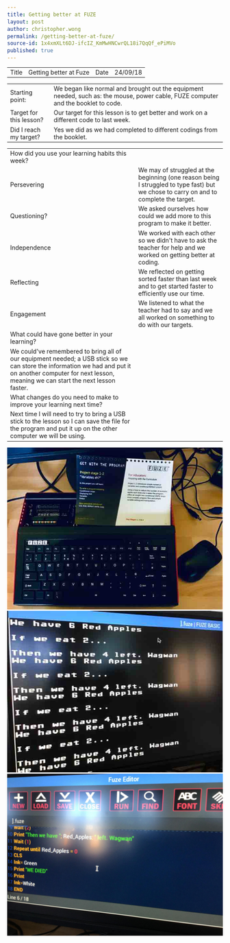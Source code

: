 ```yaml
---
title: Getting better at FUZE
layout: post
author: christopher.wong
permalink: /getting-better-at-fuze/
source-id: 1x4xmXLt6DJ-ifcIZ_KmMwHNCwrQL18i7QqQf_ePiMVo
published: true
---
```

<table>
  <tr>
    <td>Title</td>
    <td>Getting better at Fuze</td>
    <td>Date</td>
    <td>24/09/18</td>
  </tr>
</table>


<table>
  <tr>
    <td>Starting point:</td>
    <td>We began like normal and brought out the equipment needed, such as: the mouse, power cable, FUZE computer and the booklet to code.</td>
  </tr>
  <tr>
    <td>Target for this lesson?</td>
    <td>Our target for this lesson is to get better and work on a different code to last week.</td>
  </tr>
  <tr>
    <td>Did I reach my target? </td>
    <td>Yes we did as we had completed to different codings from the booklet.</td>
  </tr>
</table>


<table>
  <tr>
    <td>How did you use your learning habits this week?</td>
    <td></td>
  </tr>
  <tr>
    <td>Persevering</td>
    <td>We may of struggled at the beginning (one reason being I struggled to type fast) but we chose to carry on and to complete the target. </td>
  </tr>
  <tr>
    <td>Questioning?</td>
    <td>We asked ourselves how could we add more to this program to make it better.</td>
  </tr>
  <tr>
    <td>Independence</td>
    <td>We worked with each other so we didn't have to ask the teacher for help and we worked on getting better at coding.</td>
  </tr>
  <tr>
    <td>Reflecting</td>
    <td>We reflected on getting sorted faster than last week and to get started faster to efficiently use our time.</td>
  </tr>
  <tr>
    <td>Engagement</td>
    <td>We listened to what the teacher had to say and we all worked on something to do with our targets.</td>
  </tr>
  <tr>
    <td>What could have gone better in your learning?</td>
    <td></td>
  </tr>
  <tr>
    <td>We could've remembered to bring all of our equipment needed; a USB stick so we can store the information we had and put it on another computer for next lesson, meaning we can start the next lesson faster.</td>
    <td></td>
  </tr>
  <tr>
    <td>What changes do you need to make to improve your learning next time?</td>
    <td></td>
  </tr>
  <tr>
    <td>Next time I will need to try to bring a USB stick to the lesson so I can save the file for the program and put it up on the other computer we will be using.</td>
    <td></td>
  </tr>
</table>

<img src="/public/jnmVBjeY75gu89jS9pEAOg_img_0.png" alt="Fuze Box" style="width:auto;height:auto;border:0;">

<img src="/public/jnmVBjeY75gu89jS9pEAOg_img_1.png" alt="CODE" style="width:auto;height:auto;border:0;">

<img src="/public/jnmVBjeY75gu89jS9pEAOg_img_2.jpg" alt="More CODE" style="width:auto;height:auto;border:0;">


